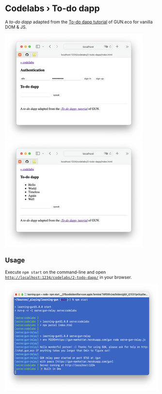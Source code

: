 # Codelabs › To-do dapp

A _to-do dapp_ adapted from the [To-do dapp tutorial](https://gun.eco/docs/Todo-Dapp) of GUN.eco for vanilla DOM & JS.

<img src="../../assets/images/2-todo-dapp-sign-in.png" height="350">
<img src="../../assets/images/2-todo-dapp-signed-in.png" height="350">

## Usage

Execute `npm start` on the command-line and open [`http://localhost:1234/codelabs/2-todo-dapp/`](http://localhost:1234/codelabs/2-todo-dapp/) in your browser.

<img src="../../assets/images/0-npm-start.png" height="350">